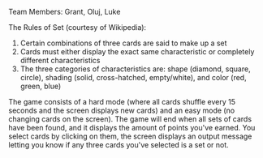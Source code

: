 Team Members: Grant, Oluj, Luke

The Rules of Set (courtesy of Wikipedia):
1. Certain combinations of three cards are said to make up a set
2. Cards must either display the exact same characteristic or completely different characteristics
3. The three categories of characteristics are: shape (diamond, square, circle), shading (solid, cross-hatched, empty/white), and color (red, green, blue)

The game consists of a hard mode (where all cards shuffle every 15 seconds and the screen displays new cards) and an easy mode (no changing cards on the screen).
The game will end when all sets of cards have been found, and it displays the amount of points you've earned.
You select cards by clicking on them, the screen displays an output message letting you know if any three cards you've selected is a set or not.
